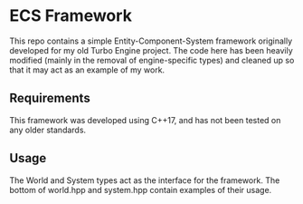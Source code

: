 # ECS Framework
This repo contains a simple Entity-Component-System framework originally developed for my old Turbo Engine project. The code here has been heavily modified (mainly in the removal of engine-specific types) and cleaned up so that it may act as an example of my work.

## Requirements
This framework was developed using C++17, and has not been tested on any older standards.

## Usage
The World and System types act as the interface for the framework. The bottom of world.hpp and system.hpp contain examples of their usage.
